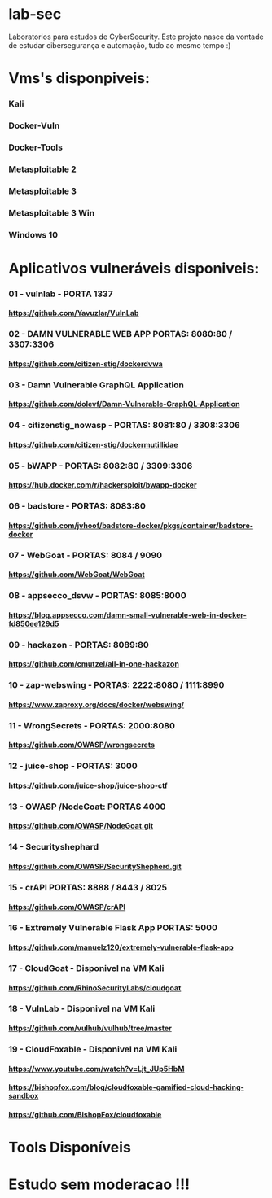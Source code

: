 # lab-sec
Laboratorios para estudos de CyberSecurity.
Este projeto nasce da vontade de estudar cibersegurança e automação, tudo ao mesmo tempo :)

# Vms's disponpiveis:

### Kali
### Docker-Vuln
### Docker-Tools
### Metasploitable 2
### Metasploitable 3
### Metasploitable 3 Win
### Windows 10

# Aplicativos vulneráveis disponiveis:

### 01 - vulnlab - PORTA 1337
#### https://github.com/Yavuzlar/VulnLab

### 02 - DAMN VULNERABLE WEB APP PORTAS: 8080:80 / 3307:3306
####  https://github.com/citizen-stig/dockerdvwa

### 03 - Damn Vulnerable GraphQL Application
#### https://github.com/dolevf/Damn-Vulnerable-GraphQL-Application

### 04 -  citizenstig_nowasp - PORTAS: 8081:80 / 3308:3306
#### https://github.com/citizen-stig/dockermutillidae

### 05 - bWAPP - PORTAS: 8082:80 / 3309:3306 
#### https://hub.docker.com/r/hackersploit/bwapp-docker

### 06 - badstore - PORTAS: 8083:80
#### https://github.com/jvhoof/badstore-docker/pkgs/container/badstore-docker

### 07 - WebGoat - PORTAS: 8084 / 9090
#### https://github.com/WebGoat/WebGoat

### 08 - appsecco_dsvw  - PORTAS: 8085:8000
#### https://blog.appsecco.com/damn-small-vulnerable-web-in-docker-fd850ee129d5	  
	  
### 09 - hackazon - PORTAS: 8089:80
#### https://github.com/cmutzel/all-in-one-hackazon	  

### 10 - zap-webswing - PORTAS: 2222:8080 / 1111:8990
#### https://www.zaproxy.org/docs/docker/webswing/

### 11 - WrongSecrets - PORTAS: 2000:8080
#### https://github.com/OWASP/wrongsecrets

### 12 - juice-shop - PORTAS: 3000
#### https://github.com/juice-shop/juice-shop-ctf

### 13 - OWASP /NodeGoat: PORTAS 4000
#### https://github.com/OWASP/NodeGoat.git

### 14 - Securityshephard
#### https://github.com/OWASP/SecurityShepherd.git

### 15 - crAPI PORTAS: 8888 / 8443 / 8025
#### https://github.com/OWASP/crAPI

### 16 - Extremely Vulnerable Flask App PORTAS: 5000
#### https://github.com/manuelz120/extremely-vulnerable-flask-app 

### 17 - CloudGoat - Disponivel na VM Kali
#### https://github.com/RhinoSecurityLabs/cloudgoat

### 18 - VulnLab - Disponivel na VM Kali
#### https://github.com/vulhub/vulhub/tree/master

### 19 - CloudFoxable - Disponivel na VM Kali
#### https://www.youtube.com/watch?v=Ljt_JUp5HbM
#### https://bishopfox.com/blog/cloudfoxable-gamified-cloud-hacking-sandbox
#### https://github.com/BishopFox/cloudfoxable

# Tools Disponíveis

# Estudo sem moderacao !!!
